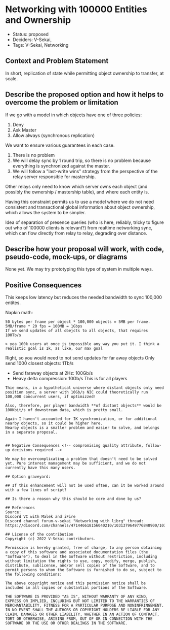 # Networking with 100000 Entities and Ownership

- Status: proposed <!-- draft | proposed | rejected | accepted | deprecated | superseded by -->
- Deciders: V-Sekai,
- Tags: V-Sekai, Networking

## Context and Problem Statement

In short, replication of state while permitting object ownership to transfer, at scale.

## Describe the proposed option and how it helps to overcome the problem or limitation

If we go with a model in which objects have one of three policies:

1. Deny
2. Ask Master
3. Allow always (synchronous replication)

We want to ensure various guarantees in each case.

1. There is no problem
2. We will delay sync by 1 round trip, so there is no problem because everything is synchronized against the master.
3. We will follow a "last-write wins" strategy from the perspective of the relay server responsible for mastership.

Other relays only need to know which server owns each object (and possibly the ownership / mastership table), and where each entity is.

Having this constraint permits us to use a model where we do not need consistent and transactional global information about object ownership,
which allows the system to be simpler.

Idea of separation of presence queries (who is here, reliably, tricky to figure out who of 100000 clients is relevant?) from realtime networking sync,
which can flow directly from relay to relay, degrading over distance.

## Describe how your proposal will work, with code, pseudo-code, mock-ups, or diagrams

None yet. We may try prototyping this type of system in multiple ways.

## Positive Consequences <!-- improvement of quality attribute satisfaction, follow-up decisions required -->

This keeps low latency but reduces the needed bandwidth to sync 100,000 entites.

Napkin math:
```
50 bytes per frame per object * 100,000 objects = 5MB per frame.
5MB/frame * 20 fps = 100MB = 1Gbps
If we send updates of all obejcts to all objects, that requires 100Tb/s

> yea 100k users at once is impossible any way you put it. I think a realistic goal is 1k, as like, our max goal

```
Right, so you would need to not send updates for far away objects
Only send 1000 closest objects: 1Tb/s 
+ Send faraway objects at 2Hz: 100Gb/s
+ Heavy delta compression: 10Gb/s
This is for all players
```
Thie means, in a hypothetical universe where distant objects only need position sync, a server with 10Gb/s NIC could theoretically run 100,000 concurrent users, if optimizzed!

Also, therefore, per player bandwidth **of distant objects** would be 100Kbit/s of downstream data, which is pretty small.

Again I haven't accounted for IK synchronization, or for additional nearby objects, so it could be higher here.
Nearby objects is a smaller problem and easier to solve, and belongs in a separate proposal.


## Negative Consequences <!-- compromising quality attribute, follow-up decisions required -->

We may be overcomplicating a problem that doesn't need to be solved yet. Pure interest management may be sufficient, and we do not currently have this many users.

## Option graveyard:

## If this enhancement will not be used often, can it be worked around with a few lines of script?

## Is there a reason why this should be core and done by us?

## References
Source:
Discord VC with Malek and iFire
Discord channel forum-v-sekai "Networking with librg" thread: https://discord.com/channels/471446618156040210/1031379649776848900/1032401929587929208

## License of the contribution
Copyright (c) 2022 V-Sekai contributors.

Permission is hereby granted, free of charge, to any person obtaining a copy of this software and associated documentation files (the "Software"), to deal in the Software without restriction, including without limitation the rights to use, copy, modify, merge, publish, distribute, sublicense, and/or sell copies of the Software, and to permit persons to whom the Software is furnished to do so, subject to the following conditions:

The above copyright notice and this permission notice shall be included in all copies or substantial portions of the Software.

THE SOFTWARE IS PROVIDED "AS IS", WITHOUT WARRANTY OF ANY KIND, EXPRESS OR IMPLIED, INCLUDING BUT NOT LIMITED TO THE WARRANTIES OF MERCHANTABILITY, FITNESS FOR A PARTICULAR PURPOSE AND NONINFRINGEMENT. IN NO EVENT SHALL THE AUTHORS OR COPYRIGHT HOLDERS BE LIABLE FOR ANY CLAIM, DAMAGES OR OTHER LIABILITY, WHETHER IN AN ACTION OF CONTRACT, TORT OR OTHERWISE, ARISING FROM, OUT OF OR IN CONNECTION WITH THE SOFTWARE OR THE USE OR OTHER DEALINGS IN THE SOFTWARE.
